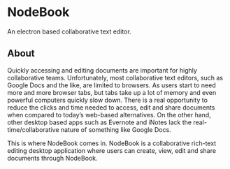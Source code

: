 # NodeBook
An electron based collaborative text editor.

## About
Quickly accessing and editing documents are important for highly collaborative teams. Unfortunately, most collaborative text editors, such as Google Docs and the like, are limited to browsers. As users start to need more and more browser tabs, but tabs take up a lot of memory and even powerful computers quickly slow down. There is a real opportunity to reduce the clicks and time needed to access, edit and share documents when compared to today’s web-based alternatives. On the other hand, other desktop based apps such as Evernote and iNotes lack the real-time/collaborative nature of something like Google Docs.

This is where NodeBook comes in. NodeBook is a collaborative rich-text editing desktop application where users can create, view, edit and share documents through NodeBook.
